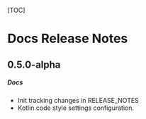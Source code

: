 [TOC]
# Docs Release Notes
## 0.5.0-alpha
##### Docs
* Init tracking changes in RELEASE_NOTES 
* Kotlin code style settings configuration.
